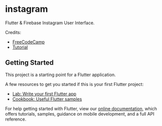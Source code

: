 # instagram

Flutter & Firebase Instagram User Interface.

Credits:

- [FreeCodeCamp](https://github.com/freeCodeCamp)
- [Tutorial](https://www.youtube.com/watch?v=mEPm9w5QlJM&list=PLNyf6jIZ5e7cdWB0lIk3EL7GXgaOtLcfF&index=31)

## Getting Started

This project is a starting point for a Flutter application.

A few resources to get you started if this is your first Flutter project:

- [Lab: Write your first Flutter app](https://flutter.dev/docs/get-started/codelab)
- [Cookbook: Useful Flutter samples](https://flutter.dev/docs/cookbook)

For help getting started with Flutter, view our
[online documentation](https://flutter.dev/docs), which offers tutorials,
samples, guidance on mobile development, and a full API reference.
